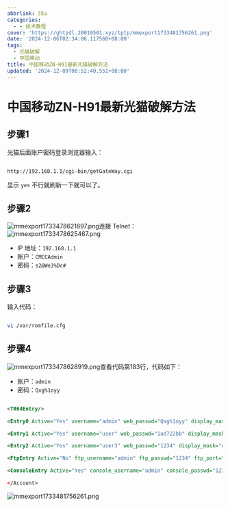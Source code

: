 ```yaml
---
abbrlink: 35a
categories:
  - - 技术教程
cover: 'https://ghtpdl.20010501.xyz/tptp/mmexport1733481756261.png'
date: '2024-12-06T02:34:06.117560+08:00'
tags:
  - 光猫破解
  - 中国移动
title: 中国移动ZN-H91最新光猫破解方法
updated: '2024-12-09T00:52:40.551+08:00'
---
```

# 中国移动ZN-H91最新光猫破解方法

## 步骤1

光猫后面账户密码登录浏览器输入：

```

http://192.168.1.1/cgi-bin/getGateWay.cgi

```

显示 `yes` 不行就刷新一下就可以了。

## 步骤2

![mmexport1733478621897.png](https://ghtpdl.20010501.xyz/tptp/mmexport1733478621897.png)连接 Telnet：![mmexport1733478625467.png](https://ghtpdl.20010501.xyz/tptp/mmexport1733478625467.png)

- IP 地址：`192.168.1.1`
- 账户：`CMCCAdmin`
- 密码：`s2@We3%Dc#`

## 步骤3

输入代码：

```bash

vi /var/romfile.cfg

```

## 步骤4

![mmexport1733478628919.png](https://ghtpdl.20010501.xyz/tptp/mmexport1733478628919.png)查看代码第183行，代码如下：

- 账户：`admin`
- 密码：`Qxg%1oyy`

```xml

<TR64Entry/>

<Entry0 Active="Yes" username="admin" web_passwd="Qxg%1oyy" display_mask="FF FF FF FF FF F"/>

<Entry1 Active="Yes" username="user" web_passwd="1ad722bb" display_mask="BF 00 0F 19 07 00"/>

<Entry2 Active="Yes" username="user3" web_passwd="1234" display_mask="AF 00 07 08 07 00 03"/>

<FtpEntry Active="No" ftp_username="admin" ftp_passwd="1234" ftp_port="21" />

<ConsoleEntry Active="Yes" console_username="admin" console_passwd="1234" />

</Account>

```

![mmexport1733481756261.png](https://ghtpdl.20010501.xyz/tptp/mmexport1733481756261.png)
